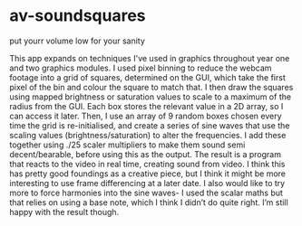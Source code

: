 # av-soundsquares
put yourr volume low for your sanity


This app expands on techniques I've used in graphics throughout year one and two graphics modules.
I used pixel binning to reduce the webcam footage into a grid of squares, determined on the GUI, which take 
the first pixel of the bin and colour the square to match that. I then draw the squares using mapped 
brightness or saturation values to scale to a maximum of the radius from the GUI. Each box stores the relevant value in a 
2D array, so I can access it later. Then, I use an array of 9 random boxes chosen 
every time the grid is re-initialised, and create a series of sine waves that use the scaling values 
(brightness/saturation) to alter the frequencies. I add these together using ./25 scaler multipliers 
to make them sound semi decent/bearable, before using this as the output. The result is a program that 
reacts to the video in real time, creating sound from video. I think this has pretty good foundings as a 
creative piece, but I think it might be more interesting to use frame differencing at a later date. 
I also would like to try more to force harmonies into the sine waves- I used the scalar maths but that relies on using a base note, 
which I think I didn’t do quite right. I’m still happy with the result though.
